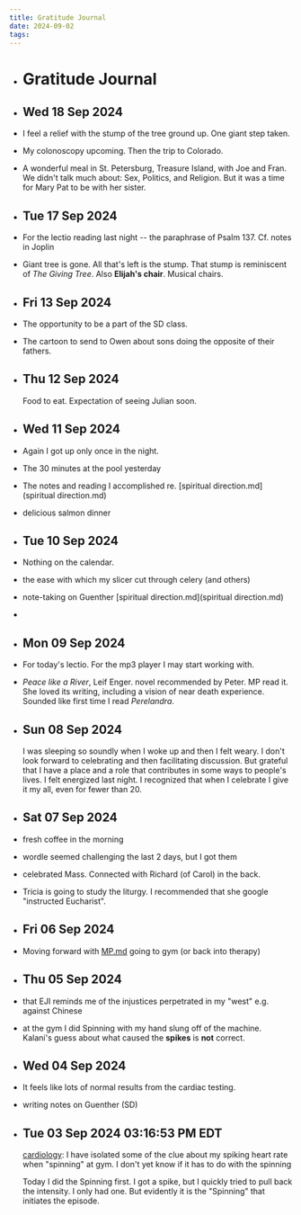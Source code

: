```yaml
---
title: Gratitude Journal
date: 2024-09-02
tags: 
---
```


- # Gratitude Journal
- ## Wed 18 Sep 2024
- I feel a relief with the stump of the tree ground up. One giant step taken.
- My colonoscopy upcoming. Then the trip to Colorado.
- A wonderful meal in St. Petersburg, Treasure Island, with Joe and Fran. We didn't talk much about: Sex, Politics, and Religion. But it was a time for Mary Pat to be with her sister.
- ## Tue 17 Sep 2024
- For the lectio reading last night -- the paraphrase of Psalm 137. Cf. notes in Joplin
- Giant tree is gone. All that's left is the stump. That stump is reminiscent of *The Giving Tree*. Also **Elijah's chair**. Musical chairs.
- ## Fri 13 Sep 2024
- The opportunity to be a part of the SD class.
- The cartoon to send to Owen about sons doing the opposite of their fathers.
- ## Thu 12 Sep 2024  
  
  Food to eat. Expectation of seeing Julian soon.
- ## Wed 11 Sep 2024
- Again I got up only once in the night.
- The 30 minutes at the pool yesterday
- The notes and reading I accomplished re. [spiritual direction.md](spiritual direction.md)
- delicious salmon dinner
- ## Tue 10 Sep 2024
- Nothing on the calendar.
- the ease with which my slicer cut through celery (and others)
- note-taking on Guenther [spiritual direction.md](spiritual direction.md)
-
- ## Mon 09 Sep 2024
- For today's lectio. For the mp3 player I may start working with.
- *Peace like a River*, Leif Enger. novel recommended by Peter. MP read it. She loved its writing, including a vision of near death experience. Sounded like first time I read *Perelandra*.
- ## Sun 08 Sep 2024 
  I was sleeping so soundly when I woke up and then I felt weary. I don't look forward to celebrating and then facilitating discussion. But grateful that I have a place and a role that contributes in some ways to people's lives. I felt energized last night. I recognized that when I celebrate I give it my all, even for fewer than 20.
- ## Sat 07 Sep 2024
- fresh coffee in the morning
- wordle seemed challenging the last 2 days, but I got them
- celebrated Mass. Connected with Richard (of Carol) in the back.
- Tricia is going to study the liturgy. I recommended that she google "instructed Eucharist".
- ## Fri 06 Sep 2024
- Moving forward with [MP.md](MP.md) going to gym (or back into therapy)
- ## Thu 05 Sep 2024
- that EJI reminds me of the injustices perpetrated in my "west" e.g. against Chinese
- at the gym I did Spinning with my hand slung off of the machine. Kalani's guess about what caused the **spikes** is **not** correct.
- ##  Wed 04 Sep 2024
- It feels like lots of normal results from the cardiac testing.
- writing notes on Guenther (SD)
- ## Tue 03 Sep 2024 03:16:53 PM EDT 
  [cardiology](cardiology.md): I have isolated some of the clue about my spiking heart rate when "spinning" at gym. I don't yet know if it has to do with the spinning
  
  Today I did the Spinning first. I got a spike, but I quickly tried to pull back the intensity. I only had one. But evidently it is the "Spinning" that initiates the episode.